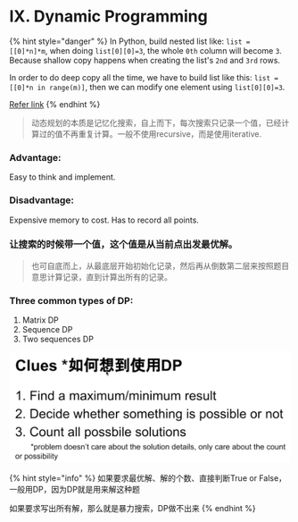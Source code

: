 # IX. Dynamic Programming

{% hint style="danger" %}
In Python, build nested list like: `list = [[0]*n]*m`, when doing `list[0][0]=3`, the whole `0th` column will become `3`. Because shallow copy happens when creating the list's `2nd` and `3rd` rows. 

In order to do deep copy all the time, we have to build list like this: `list = [[0]*n in range(m)]`, then we can modify one element using `list[0][0]=3`.

[Refer link](https://blog.csdn.net/sjtuxx_lee/article/details/86709535)
{% endhint %}

> 动态规划的本质是记忆化搜索，自上而下，每次搜索只记录一个值，已经计算过的值不再重复计算。一般不使用recursive，而是使用iterative.

### Advantage:

Easy to think and implement.

### Disadvantage:

Expensive memory to cost. Has to record all points.

### 让搜索的时候带一个值，这个值是从当前点出发最优解。

> 也可自底而上，从最底层开始初始化记录，然后再从倒数第二层来按照题目意思计算记录，直到计算出所有的记录。

### Three common types of DP:

1. Matrix DP
2. Sequence DP
3. Two sequences DP

![](../.gitbook/assets/1592236022175.jpg)

{% hint style="info" %}
如果要求最优解、解的个数、直接判断True or False，一般用DP，因为DP就是用来解这种题

如果要求写出所有解，那么就是暴力搜索，DP做不出来
{% endhint %}



